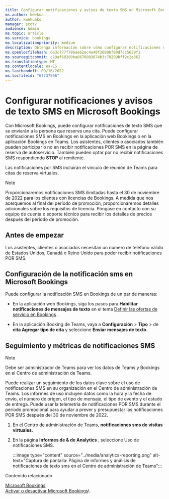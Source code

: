 ```yaml
---
title: Configurar notificaciones y avisos de texto SMS en Microsoft Bookings
ms.author: kwekua
author: kwekuako
manager: scotv
audience: Admin
ms.topic: article
ms.service: bookings
ms.localizationpriority: medium
description: Obtenga información sobre cómo configurar notificaciones de texto SMS para clientes, clientes y asociados en Microsoft Bookings.
ms.openlocfilehash: 6a3c777f786ae62ec4a40f2609bf80d73c5629f1
ms.sourcegitcommit: c29af68260ba8676083674b3c70209bff2c2e362
ms.translationtype: MT
ms.contentlocale: es-ES
ms.lasthandoff: 09/16/2022
ms.locfileid: "67737596"
---
```

# <a name="configure-sms-text-notifications-and-reminders-in-microsoft-bookings"></a>Configurar notificaciones y avisos de texto SMS en Microsoft Bookings

Con Microsoft Bookings, puede configurar notificaciones de texto SMS que se enviarán a la persona que reserva una cita. Puede configurar notificaciones SMS en Bookings en la aplicación web Bookings o en la aplicación Bookings en Teams. Los asistentes, clientes o asociados también pueden participar o no en recibir notificaciones POR SMS en la página de reserva de autoservicio. También pueden optar por no recibir notificaciones SMS respondiendo **STOP** al remitente.

Las notificaciones por SMS incluirán el vínculo de reunión de Teams para citas de reserva virtuales.

> [!Note]
> Proporcionaremos notificaciones SMS ilimitadas hasta el 30 de noviembre de 2022 para los clientes con licencias de Bookings. A medida que nos acerquemos al final del período de promoción, proporcionaremos detalles adicionales sobre los requisitos de licencia. Póngase en contacto con su equipo de cuenta o soporte técnico para recibir los detalles de precios después del período de promoción.

## <a name="before-you-begin"></a>Antes de empezar

Los asistentes, clientes o asociados necesitan un número de teléfono válido de Estados Unidos, Canadá o Reino Unido para poder recibir notificaciones POR SMS.

## <a name="configure-sms-notification-in-microsoft-bookings"></a>Configuración de la notificación sms en Microsoft Bookings

Puede configurar la notificación SMS en Bookings de un par de maneras:

- En la aplicación web Bookings, siga los pasos para **Habilitar notificaciones de mensajes de texto** en el tema [Definir las ofertas de servicio en Bookings](define-service-offerings.md) .

- En la aplicación Booking de Teams, vaya a **Configuración** > **Tipo** >  de **cita Agregar tipo de cita** y seleccione **Enviar mensajes de texto**.

## <a name="tracking-and-metrics-for-sms-notifications"></a>Seguimiento y métricas de notificaciones SMS

> [!NOTE]
> Debe ser administrador de Teams para ver los datos de Teams y Bookings en el Centro de administración de Teams.

Puede realizar un seguimiento de los datos clave sobre el uso de notificaciones SMS en su organización en el Centro de administración de Teams. Los informes de uso incluyen datos como la hora y la fecha de envío, el número de origen, el tipo de mensaje, el tipo de evento y el estado de entrega. Puede usar la telemetría de notificaciones POR SMS durante el período promocional para ayudar a prever y presupuestar las notificaciones POR SMS después del 30 de noviembre de 2022.

1. En el Centro de administración de Teams, **notificaciones sms de visitas virtuales**.

2. En la página **Informes de & de Analytics** , seleccione Uso de notificaciones SMS.

    :::image type="content" source="../media/analytics-reporting.png" alt-text="Captura de pantalla: Página de informes y análisis de notificaciones de texto sms en el Centro de administración de Teams":::

Contenido relacionado

[Microsoft Bookings](bookings-overview.md)\
[Activar o desactivar Microsoft Bookings](turn-bookings-on-or-off.md)\
